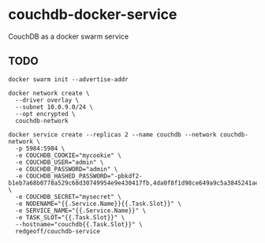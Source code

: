 # couchdb-docker-service
CouchDB as a docker swarm service

TODO
---

    docker swarm init --advertise-addr

    docker network create \
      --driver overlay \
      --subnet 10.0.9.0/24 \
      --opt encrypted \
      couchdb-network

    docker service create --replicas 2 --name couchdb --network couchdb-network \
      -p 5984:5984 \
      -e COUCHDB_COOKIE="mycookie" \
      -e COUCHDB_USER="admin" \
      -e COUCHDB_PASSWORD="admin" \
      -e COUCHDB_HASHED_PASSWORD="-pbkdf2-b1eb7a68b0778a529c68d30749954e9e430417fb,4da0f8f1d98ce649a9c5a3845241ae24,10" \
      -e COUCHDB_SECRET="mysecret" \
      -e NODENAME="{{.Service.Name}}{{.Task.Slot}}" \
      -e SERVICE_NAME="{{.Service.Name}}" \
      -e TASK_SLOT="{{.Task.Slot}}" \
      --hostname="couchdb{{.Task.Slot}}" \
      redgeoff/couchdb-service

